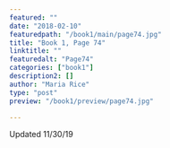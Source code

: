 ```yaml
---
featured: ""
date: "2018-02-10"
featuredpath: "/book1/main/page74.jpg"
title: "Book 1, Page 74"
linktitle: ""
featuredalt: "Page74"
categories: ["book1"]
description2: []
author: "Maria Rice"
type: "post"
preview: "/book1/preview/page74.jpg"

---
```


Updated 11/30/19
